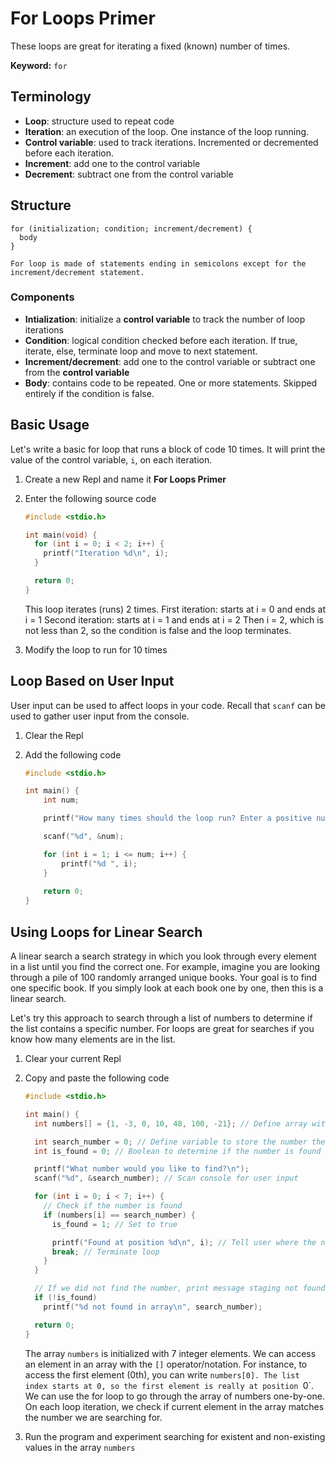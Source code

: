 # For Loops Primer
These loops are great for iterating a fixed (known) number of times.

**Keyword:** `for`

## Terminology
- **Loop**: structure used to repeat code
- **Iteration**: an execution of the loop. One instance of the loop running.
- **Control variable**: used to track iterations. Incremented or decremented before each iteration.
- **Increment**: add one to the control variable
- **Decrement**: subtract one from the control variable

## Structure

    for (initialization; condition; increment/decrement) {
      body
    }

    For loop is made of statements ending in semicolons except for the increment/decrement statement.

### Components
- **Intialization**: initialize a **control variable** to track the number of loop iterations
- **Condition**: logical condition checked before each iteration. If true, iterate, else, terminate loop and move to next statement.
- **Increment/decrement**: add one to the control variable or subtract one from the **control variable**
- **Body**: contains code to be repeated. One or more statements. Skipped entirely if the condition is false.

## Basic Usage
Let's write a basic for loop that runs a block of code 10 times. It will print the value of the control variable, `i`, on each iteration.

1. Create a new Repl and name it **For Loops Primer**

1. Enter the following source code

    ```C
    #include <stdio.h>
    
    int main(void) {
      for (int i = 0; i < 2; i++) {
        printf("Iteration %d\n", i);
      }
    
      return 0;
    }
    ```
    This loop iterates (runs) 2 times.
    First iteration: starts at i = 0 and ends at i = 1
    Second iteration: starts at i = 1 and ends at i = 2
    Then i = 2, which is not less than 2, so the condition is false and the loop terminates.

1. Modify the loop to run for 10 times

## Loop Based on User Input
User input can be used to affect loops in your code. Recall that `scanf` can be used to gather user input from the console.

1. Clear the Repl

1. Add the following code

    ```C
    #include <stdio.h>
    
    int main() {
        int num;
    
        printf("How many times should the loop run? Enter a positive number below:\n");
    
        scanf("%d", &num);
    
        for (int i = 1; i <= num; i++) {
            printf("%d ", i);
        }
        
        return 0;
    }
    ```

## Using Loops for Linear Search
A linear search a search strategy in which you look through every element in a list until you find the correct one. For example, imagine you are looking through a pile of 100 randomly arranged unique books. Your goal is to find one specific book. If you simply look at each book one by one, then this is a linear search.

Let's try this approach to search through a list of numbers to determine if the list contains a specific number. For loops are great for searches if you know how many elements are in the list.

1. Clear your current Repl

1. Copy and paste the following code

    ```C
    #include <stdio.h>
    
    int main() {
      int numbers[] = {1, -3, 0, 10, 48, 100, -21}; // Define array with 7 integer elements
    
      int search_number = 0; // Define variable to store the number the user is looking for
      int is_found = 0; // Boolean to determine if the number is found in the array
    
      printf("What number would you like to find?\n");
      scanf("%d", &search_number); // Scan console for user input
    
      for (int i = 0; i < 7; i++) {
        // Check if the number is found
        if (numbers[i] == search_number) {
          is_found = 1; // Set to true
    
          printf("Found at position %d\n", i); // Tell user where the number is
          break; // Terminate loop
        }
      }
    
      // If we did not find the number, print message staging not found
      if (!is_found)
        printf("%d not found in array\n", search_number);
    
      return 0;
    }
    ```
    The array `numbers` is initialized with 7 integer elements. We can access an element in an array with the `[]` operator/notation. For instance, to access the first element (0th), you can write `numbers[0]. The list index starts at 0, so the first element is really at position `0`. We can use the for loop to go through the array of numbers one-by-one. On each loop iteration, we check if current element in the array matches the number we are searching for.

1. Run the program and experiment searching for existent and non-existing values in the array `numbers`
